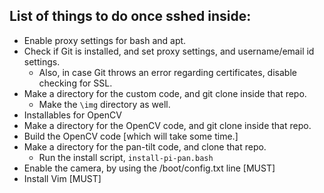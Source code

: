 ## List of things to do once sshed inside:
* Enable proxy settings for bash and apt.
* Check if Git is installed, and set proxy settings, and username/email id settings.
  * Also, in case Git throws an error regarding certificates, disable checking for SSL.
* Make a directory for the custom code, and git clone inside that repo.
  * Make the ```\img``` directory as well.
* Installables for OpenCV
* Make a directory for the OpenCV code, and git clone inside that repo.
* Build the OpenCV code [which will take some time.]
* Make a directory for the pan-tilt code, and clone that repo.
  * Run the install script, ```install-pi-pan.bash```
* Enable the camera, by using the /boot/config.txt line [MUST]
* Install Vim [MUST]
